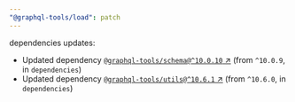 ```yaml
---
"@graphql-tools/load": patch
---
```

dependencies updates:
  - Updated dependency [`@graphql-tools/schema@^10.0.10` ↗︎](https://www.npmjs.com/package/@graphql-tools/schema/v/10.0.10) (from `^10.0.9`, in `dependencies`)
  - Updated dependency [`@graphql-tools/utils@^10.6.1` ↗︎](https://www.npmjs.com/package/@graphql-tools/utils/v/10.6.1) (from `^10.6.0`, in `dependencies`)
